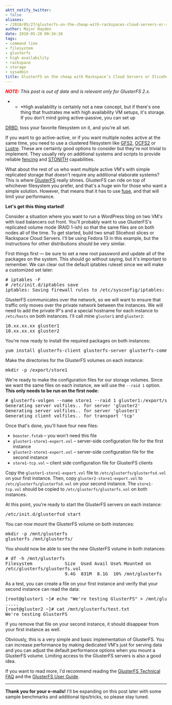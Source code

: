 ```yaml
---
aktt_notify_twitter:
- false
aliases:
- /2010/05/27/glusterfs-on-the-cheap-with-rackspaces-cloud-servers-or-slicehost/
author: Major Hayden
date: 2010-05-28 00:34:10
tags:
- command line
- filesystem
- glusterfs
- high availability
- rackspace
- storage
- sysadmin
title: GlusterFS on the cheap with Rackspace’s Cloud Servers or Slicehost
---
```


_<b style="color: red">NOTE:</b> This post is out of date and is relevant only for GlusterFS 2.x._

* * *High availability is certainly not a new concept, but if there's one thing that frustrates me with high availability VM setups, it's storage. If you don't mind going active-passive, you can set up

[DRBD][1], toss your favorite filesystem on it, and you're all set.</p>

If you want to go active-active, or if you want multiple nodes active at the same time, you need to use a clustered filesystem like [GFS2][2], [OCFS2][3] or [Lustre][4]. These are certainly good options to consider but they're not trivial to implement. They usually rely on additional systems and scripts to provide reliable [fencing][5] and [STONITH][6] capabilities.

What about the rest of us who want multiple active VM's with simple replicated storage that doesn't require any additional elaborate systems? This is where [GlusterFS][7] really shines. GlusterFS can ride on top of whichever filesystem you prefer, and that's a huge win for those who want a simple solution. However, that means that it has to use [fuse][8], and that will limit your performance.

**Let's get this thing started!**

Consider a situation where you want to run a WordPress blog on two VM's with load balancers out front. You'll probably want to use GlusterFS's replicated volume mode (RAID 1-ish) so that the same files are on both nodes all of the time. To get started, build two small Slicehost slices or Rackspace Cloud Servers. I'll be using Fedora 13 in this example, but the instructions for other distributions should be very similar.

First things first &#8212; be sure to set a new root password and update all of the packages on the system. This should go without saying, but it's important to remember. We can clear out the default iptables ruleset since we will make a customized set later:

<pre lang="html"># iptables -F
# /etc/init.d/iptables save
iptables: Saving firewall rules to /etc/sysconfig/iptables:        [  OK  ]</pre>

GlusterFS communicates over the network, so we will want to ensure that traffic only moves over the private network between the instances. We will need to add the private IP's and a special hostname for each instance to `/etc/hosts` on both instances. I'll call mine `gluster1` and `gluster2`:

<pre lang="html">10.xx.xx.xx gluster1
10.xx.xx.xx gluster2</pre>

You're now ready to install the required packages on both instances:

<pre lang="html">yum install glusterfs-client glusterfs-server glusterfs-common glusterfs-devel</pre>

Make the directories for the GlusterFS volumes on each instance:

<pre lang="html">mkdir -p /export/store1</pre>

We're ready to make the configuration files for our storage volumes. Since we want the same files on each instance, we will use the `--raid 1` option. **This only needs to be run on the first node:**

<pre lang="html"># glusterfs-volgen --name store1 --raid 1 gluster1:/export/store1 gluster2:/export/store1
Generating server volfiles.. for server 'gluster2'
Generating server volfiles.. for server 'gluster1'
Generating client volfiles.. for transport 'tcp'</pre>

Once that's done, you'll have four new files:

  * `booster.fstab` &#8211; you won't need this file
  * `gluster1-store1-export.vol` &#8211; server-side configuration file for the first instance
  * `gluster2-store1-export.vol` &#8211; server-side configuration file for the second instance
  * `store1-tcp.vol` &#8211; client side configuration file for GlusterFS clients

Copy the `gluster1-store1-export.vol` file to `/etc/glusterfs/glusterfsd.vol` on your first instance. Then, copy `gluster2-store1-export.vol` to `/etc/glusterfs/glusterfsd.vol` on your second instance. The `store1-tcp.vol` should be copied to `/etc/glusterfs/glusterfs.vol` on both instances.

At this point, you're ready to start the GlusterFS servers on each instance:

<pre lang="html">/etc/init.d/glusterfsd start</pre>

You can now mount the GlusterFS volume on both instances:

<pre lang="html">mkdir -p /mnt/glusterfs
glusterfs /mnt/glusterfs/</pre>

You should now be able to see the new GlusterFS volume in both instances:

<pre lang="html"># df -h /mnt/glusterfs
Filesystem            Size  Used Avail Use% Mounted on
/etc/glusterfs/glusterfs.vol
                      9.4G  831M  8.1G  10% /mnt/glusterfs</pre>

As a test, you can create a file on your first instance and verify that your second instance can read the data:

<pre lang="html">[root@gluster1 ~]# echo "We're testing GlusterFS" > /mnt/glusterfs/test.txt
.....
[root@gluster2 ~]# cat /mnt/glusterfs/test.txt
We're testing GlusterFS</pre>

If you remove that file on your second instance, it should disappear from your first instance as well.

Obviously, this is a very simple and basic implementation of GlusterFS. You can increase performance by making dedicated VM's just for serving data and you can adjust the default performance options when you mount a GlusterFS volume. Limiting access to the GlusterFS servers is also a good idea.

If you want to read more, I'd recommend reading the [GlusterFS Technical FAQ][9] and the [GlusterFS User Guide][10].

* * *

**Thank you for your e-mails!** I'll be expanding on this post later with some sample benchmarks and additional tips/tricks, so please stay tuned.</p>

 [1]: http://en.wikipedia.org/wiki/Drbd
 [2]: http://en.wikipedia.org/wiki/Global_File_System
 [3]: http://en.wikipedia.org/wiki/OCFS
 [4]: http://en.wikipedia.org/wiki/Lustre_(file_system)
 [5]: http://en.wikipedia.org/wiki/Fencing_(computing)
 [6]: http://en.wikipedia.org/wiki/STONITH
 [7]: http://en.wikipedia.org/wiki/GlusterFS
 [8]: http://en.wikipedia.org/wiki/Filesystem_in_Userspace
 [9]: http://www.gluster.com/community/documentation/index.php/GlusterFS_Technical_FAQ
 [10]: http://www.gluster.com/community/documentation/index.php/GlusterFS_User_Guide